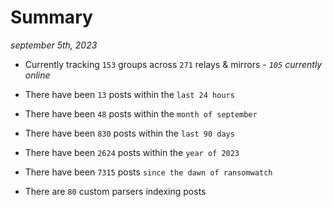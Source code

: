 
# Summary
_september 5th, 2023_

- Currently tracking `153` groups across `271` relays & mirrors - _`105` currently online_

- There have been `13` posts within the `last 24 hours`

- There have been `48` posts within the `month of september`

- There have been `830` posts within the `last 90 days`

- There have been `2624` posts within the `year of 2023`

- There have been `7315` posts `since the dawn of ransomwatch`

- There are `80` custom parsers indexing posts
